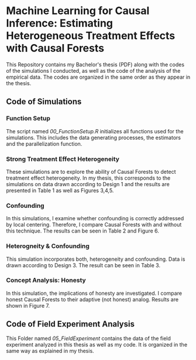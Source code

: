 # Machine Learning for Causal Inference: Estimating Heterogeneous Treatment Effects with Causal Forests

This Repository contains my Bachelor's thesis (PDF) along with the codes of the simulations I conducted, as well as the code of the analysis of the empirical data. The codes are organized in the same order as they appear in the thesis.

## Code of Simulations

### Function Setup

The script named *00_FunctionSetup.R* initializes all functions used for the simulations. This includes the data generating processes, the estimators and the parallelization function.

### Strong Treatment Effect Heterogeneity

These simulations are to explore the ability of Causal Forests to detect treatment effect heterogeneity. In my thesis, this corresponds to the simulations on data drawn according to Design 1 and the results are presented in Table 1 as well as Figures 3,4,5.

### Confounding

In this simulations, I examine whether confounding is correctly addressed by local centering. Therefore, I compare Causal Forests with and without this technique. The results can be seen in Table 2 and Figure 6.

### Heterogneity & Confounding

This simulation incorporates both, heterogeneity and confounding. Data is drawn according to Design 3. The result can be seen in Table 3.

### Concept Analysis: Honesty

In this simulation, the implications of honesty are investigated. I compare honest Causal Forests to their adaptive (not honest) analog. Results are shown in Figure 7.

## Code of Field Experiment Analysis

This Folder named *05_FieldExperiment* contains the data of the field experiment analyzed in this thesis as well as my code. It is organized in the same way as explained in my thesis.
